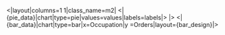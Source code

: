 <|layout|columns=1 1|class_name=m2|
<|{pie_data}|chart|type=pie|values=values|labels=labels|>
|>
<|{bar_data}|chart|type=bar|x=Occupation|y =Orders|layout={bar_design}|>